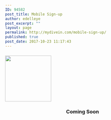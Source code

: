 ```yaml
---
ID: 94582
post_title: Mobile Sign-up
author: edelleye
post_excerpt: ""
layout: page
permalink: http://mydivein.com/mobile-sign-up/
published: true
post_date: 2017-10-23 11:17:43
---
```

<h3><a href="http://mydivein.com/wp-content/uploads/2017/06/cropped-Balloon-Badge-FB.png"><img class="aligncenter wp-image-20507 size-thumbnail" src="http://mydivein.com/wp-content/uploads/2017/06/cropped-Balloon-Badge-FB-150x150.png" alt="" width="150" height="150" /></a></h3>
<h3 style="text-align: center;">Coming Soon</h3>